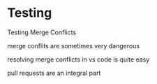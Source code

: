 # Testing
Testing Merge Conflicts

merge conflits are sometimes very dangerous

resolving merge conflicts in vs code is quite easy

pull requests are an integral part
